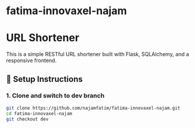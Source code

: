 # fatima-innovaxel-najam

# URL Shortener 

This is a simple RESTful URL shortener built with Flask, SQLAlchemy, and a responsive frontend.

## 🔧 Setup Instructions

### 1. Clone and switch to dev branch
```bash
git clone https://github.com/najamfatim/fatima-innovaxel-najam.git
cd fatima-innovaxel-najam
git checkout dev
